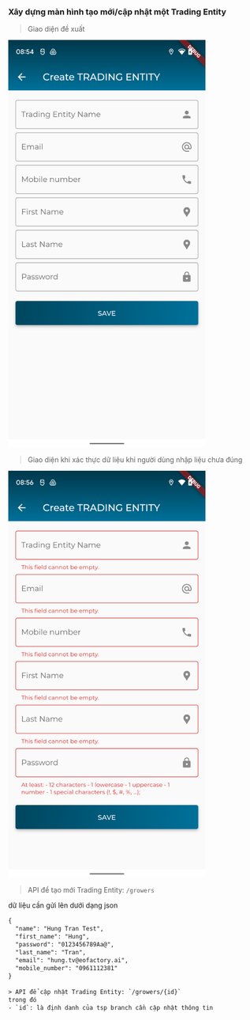 ### Xây dựng màn hình tạo mới/cập nhật một Trading Entity

> Giao diện đề xuất

<img src="../assets/19.png" alt="19" width="400"/>

> Giao diện khi xác thực dữ liệu khi người dùng nhập liệu chưa đúng

<img src="../assets/20.png" alt="20" width="400"/>

> API để tạo mới Trading Entity: `/growers`

dữ liệu cần gửi lên dưới dạng json
```
{
  "name": "Hung Tran Test",
  "first_name": "Hung",
  "password": "0123456789Aa@",
  "last_name": "Tran",
  "email": "hung.tv@eofactory.ai",
  "mobile_number": "0961112381"
}

> API để cập nhật Trading Entity: `/growers/{id}`
trong đó
- `id`: là định danh của tsp branch cần cập nhật thông tin